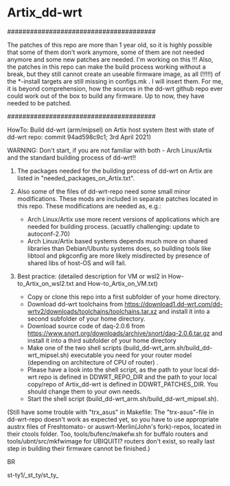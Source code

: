 # Artix_dd-wrt

#######################################

  The patches of this repo are more than 1 year old, so it is highly possible that some of them don't work anymore, some of them are not needed anymore and some new patches are needed.
  I'm working on this !!!
  Also, the patches in this repo can make the build process working without a break, but they still cannot create an useable firmware image, as all (!!!!!) of the *-install targets are still missing in configs.mk .
  I will insert them.
  For me, it is beyond comprehension, how the sources in the dd-wrt github repo ever could work out of the box to build any firmware. Up to now, they have needed to be patched.

#######################################

HowTo: Build dd-wrt (arm/mipsel) on Artix host system 
(test with state of dd-wrt repo: commit 94ad598c9c1; 3rd April 2021)

WARNING: Don't start, if you are not familiar with both - Arch Linux/Artix and the standard building process of dd-wrt!!

1. The packages needed for the building process of dd-wrt on Artix are listed in "needed_packages_on_Artix.txt".

2. Also some of the files of dd-wrt-repo need some small minor modifications. These mods are included in separate patches located in this repo.
   These modifications are needed as, e.g.:
   - Arch Linux/Artix use more recent versions of applications which are needed for building process. (acuatlly challenging: update to autoconf-2.70)
   - Arch Linux/Artix based systems depends much more on shared libraries than Debian/Ubuntu systems does, so building tools
     like libtool and pkgconfig are more likely misdirected by presence of shared libs of host-OS and will fail.

3. Best practice: (detailed description for VM or wsl2 in How-to_Artix_on_wsl2.txt and How-to_Artix_on_VM.txt)
   - Copy or clone this repo into a first subfolder of your home directory. 
   - Download dd-wrt toolchains from https://download1.dd-wrt.com/dd-wrtv2/downloads/toolchains/toolchains.tar.xz and install it into a second subfolder of your home directory.
   - Download source code of daq-2.0.6 from https://www.snort.org/downloads/archive/snort/daq-2.0.6.tar.gz and install it into a third subfolder of your home directory
   - Make one of the two shell scripts (build_dd-wrt_arm.sh/build_dd-wrt_mipsel.sh) executable you need for your router model (depending on architecture of CPU of router) .
   - Please have a look into the shell script, as the path to your local dd-wrt repo is defined in DDWRT_REPO_DIR and the path to your local copy/repo of Artix_dd-wrt is defined in DDWRT_PATCHES_DIR. You should change them to your own needs.
   - Start the shell script (build_dd-wrt_arm.sh/build_dd-wrt_mipsel.sh). 

(Still have some trouble with "trx_asus" in Makefile: The "trx-asus"-file in dd-wrt-repo doesn't work as expected yet, so you have to use appropriate austrx files of Freshtomato- or auswrt-Merlin(John's fork)-repos, located in their ctools folder. 
Too, tools/bufenc/makefw.sh for buffalo routers and tools/ubnt/src/mkfwimage for UBIQUITI? routers don't exist, so really last step in building their firmware cannot be finished.)

BR

st-ty1/\_st_ty/st_ty_
